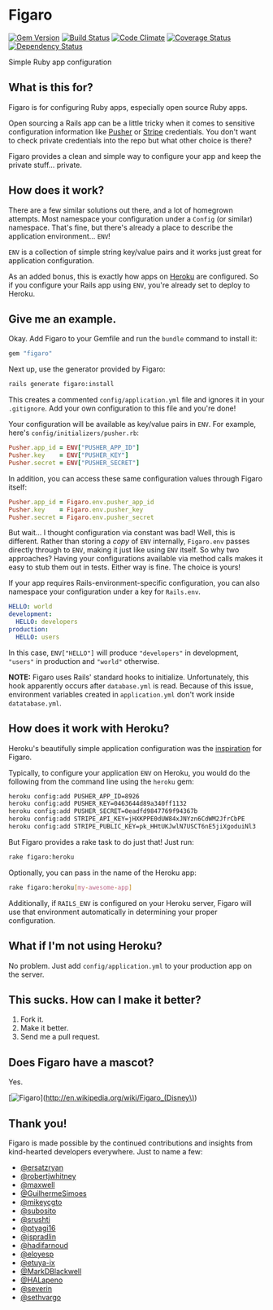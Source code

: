 # Figaro
[![Gem Version](https://badge.fury.io/rb/figaro.png)](http://badge.fury.io/rb/figaro)
[![Build Status](https://travis-ci.org/laserlemon/figaro.png?branch=master)](https://travis-ci.org/laserlemon/figaro)
[![Code Climate](https://codeclimate.com/github/laserlemon/figaro.png)](https://codeclimate.com/github/laserlemon/figaro)
[![Coverage Status](https://coveralls.io/repos/laserlemon/figaro/badge.png?branch=master)](https://coveralls.io/r/laserlemon/figaro)
[![Dependency Status](https://gemnasium.com/laserlemon/figaro.png)](https://gemnasium.com/laserlemon/figaro)

Simple Ruby app configuration

## What is this for?

Figaro is for configuring Ruby apps, especially open source Ruby apps.

Open sourcing a Rails app can be a little tricky when it comes to sensitive configuration information like [Pusher](http://pusher.com/) or [Stripe](https://stripe.com/) credentials. You don't want to check private credentials into the repo but what other choice is there?

Figaro provides a clean and simple way to configure your app and keep the private stuff… private.

## How does it work?

There are a few similar solutions out there, and a lot of homegrown attempts. Most namespace your configuration under a `Config` (or similar) namespace. That's fine, but there's already a place to describe the application environment… `ENV`!

`ENV` is a collection of simple string key/value pairs and it works just great for application configuration.

As an added bonus, this is exactly how apps on [Heroku](http://www.heroku.com/) are configured. So if you configure your Rails app using `ENV`, you're already set to deploy to Heroku.

## Give me an example.

Okay. Add Figaro to your Gemfile and run the `bundle` command to install it:

```ruby
gem "figaro"
```

Next up, use the generator provided by Figaro:

```bash
rails generate figaro:install
```

This creates a commented `config/application.yml` file and ignores it in your `.gitignore`. Add your own configuration to this file and you're done!

Your configuration will be available as key/value pairs in `ENV`. For example, here's `config/initializers/pusher.rb`:

```ruby
Pusher.app_id = ENV["PUSHER_APP_ID"]
Pusher.key    = ENV["PUSHER_KEY"]
Pusher.secret = ENV["PUSHER_SECRET"]
```

In addition, you can access these same configuration values through Figaro itself:

```ruby
Pusher.app_id = Figaro.env.pusher_app_id
Pusher.key    = Figaro.env.pusher_key
Pusher.secret = Figaro.env.pusher_secret
```

But wait… I thought configuration via constant was bad! Well, this is different. Rather than storing a _copy_ of `ENV` internally, `Figaro.env` passes directly through to `ENV`, making it just like using `ENV` itself. So why two approaches? Having your configurations available via method calls makes it easy to stub them out in tests. Either way is fine. The choice is yours!

If your app requires Rails-environment-specific configuration, you can also namespace your configuration under a key for `Rails.env`.

```yaml
HELLO: world
development:
  HELLO: developers
production:
  HELLO: users
```


In this case, `ENV["HELLO"]` will produce `"developers"` in development, `"users"` in production and `"world"` otherwise.

**NOTE:** Figaro uses Rails' standard hooks to initialize. Unfortunately, this hook apparently occurs after `database.yml` is read. Because of this issue, environment variables created in `application.yml` don't work inside `datatabase.yml`. 


## How does it work with Heroku?

Heroku's beautifully simple application configuration was the [inspiration](http://laserlemon.com/blog/2011/03/08/heroku-friendly-application-configuration/) for Figaro.

Typically, to configure your application `ENV` on Heroku, you would do the following from the command line using the `heroku` gem:

```bash
heroku config:add PUSHER_APP_ID=8926
heroku config:add PUSHER_KEY=0463644d89a340ff1132
heroku config:add PUSHER_SECRET=0eadfd9847769f94367b
heroku config:add STRIPE_API_KEY=jHXKPPE0dUW84xJNYzn6CdWM2JfrCbPE
heroku config:add STRIPE_PUBLIC_KEY=pk_HHtUKJwlN7USCT6nE5jiXgoduiNl3
```

But Figaro provides a rake task to do just that! Just run:

```bash
rake figaro:heroku
```

Optionally, you can pass in the name of the Heroku app:

```bash
rake figaro:heroku[my-awesome-app]
```

Additionally, if `RAILS_ENV` is configured on your Heroku server, Figaro will use that environment automatically in determining your proper configuration.

## What if I'm not using Heroku?

No problem. Just add `config/application.yml` to your production app on the server.

## This sucks. How can I make it better?

1. Fork it.
2. Make it better.
3. Send me a pull request.

## Does Figaro have a mascot?

Yes.

[![Figaro](http://images2.wikia.nocookie.net/__cb20100628192722/disney/images/5/53/Pinocchio-pinocchio-4947890-960-720.jpg "Figaro's mascot: Figaro")](http://en.wikipedia.org/wiki/Figaro_(Disney\))

## Thank you!

Figaro is made possible by the continued contributions and insights from kind-hearted developers everywhere. Just to name a few:

* [@ersatzryan](https://github.com/ersatzryan)
* [@robertjwhitney](https://github.com/robertjwhitney)
* [@maxwell](https://github.com/maxwell)
* [@GuilhermeSimoes](https://github.com/GuilhermeSimoes)
* [@mikeycgto](https://github.com/mikeycgto)
* [@subosito](https://github.com/subosito)
* [@srushti](https://github.com/srushti)
* [@ptyagi16](https://github.com/ptyagi16)
* [@jspradlin](https://github.com/jspradlin)
* [@hadifarnoud](https://github.com/hadifarnoud)
* [@eloyesp](https://github.com/eloyesp)
* [@etuya-ix](https://github.com/etuya-ix)
* [@MarkDBlackwell](https://github.com/MarkDBlackwell)
* [@HALapeno](https://github.com/HALapeno)
* [@severin](https://github.com/severin)
* [@sethvargo](https://github.com/sethvargo)
